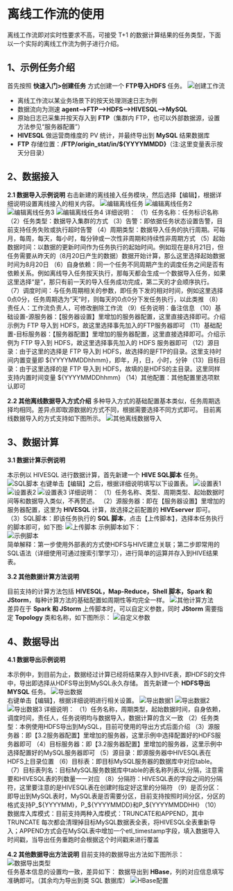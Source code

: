 # 离线工作流的使用 #
离线工作流即对实时性要求不高，可接受 T+1 的数据计算结果的任务类型，下面以一个实际的离线工作流为例子进行介绍。

## 1、示例任务介绍 ##

首先按照 **快速入门>创建任务** 方式创建一个 **FTP导入HDFS** 任务。
![创建工作流](https://i.imgur.com/dVUJmYQ.png)
- 离线工作流以某业务场景下的按天处理测速日志为例
- 数据流向为测速 **agent—>FTP—>HDFS—>HIVESQL—>MySQL**
- 原始日志已采集并按天存入到 **FTP**（集群内 FTP，也可以外部数据源，设置方法参见“服务器配置”）
- **HIVESQL** 做运营商维度的 PV 统计，并最终导出到 **MySQL** 结果数据库
- **FTP** 存储位置：**/FTP/origin_stat/in/${YYYYMMDD}**（注:这里变量表示按天分目录）

## 2、数据接入 ##
 **2.1 数据导入示例说明**
右击新建的离线接入任务模块，然后选择【编辑】，根据详细说明设置离线接入的相关内容。
![编辑离线任务](https://i.imgur.com/xHAX6tK.png)
![编辑离线任务2](https://i.imgur.com/vUNJq2p.png)
![编辑离线任务3](https://i.imgur.com/2nqfwlb.png)
![编辑离线任务4](https://i.imgur.com/FJHGINd.png)
详细说明：
（1）任务名称：任务标识名称
（2）任务类型：数据导入集群的方式
（3）告警：即依据任务状态设置告警，目前支持任务失败或执行超时告警
（4）周期类型：数据导入任务的执行周期。可每月，每周，每天，每小时，每分钟或一次性非周期和持续性非周期方式
（5）起始数据时间：以数据的更新时间作为任务执行的起始时间。例如现在是8月21日，但任务需要从昨天的（8月20日产生的数据）数据开始计算，那么这里选择起始数据时间为8月20日
（6）自身依赖：同一个任务不同周期产生的调度任务之间是否有依赖关系。例如离线导入任务按天执行，那每天都会生成一个数据导入任务，如果这里选择“是”，那只有前一天的导入任务成功完成，第二天的才会顺序执行。
（7）调度时间：与任务周期相关的参数，即任务下发的相对时间，例如这里选择0点0分，任务周期选为“天”时，则每天的0点0分下发任务执行，以此类推
（8）责任人：工作流负责人，可修改删除工作流
（9）任务说明：备注信息
（10）基础设置-源服务器：【服务器设置】里增加的服务器配置，这里直接选择即可。介绍示例为 FTP 导入到 HDFS，故这里选择事先加入的FTP服务器即可
（11）基础配置-目标服务器：【服务器配置】里增加的服务器配置，这里直接选择即可。介绍示例为 FTP 导入到 HDFS，故这里选择事先加入的 HDFS  服务器即可
（12）源目录：由于这里的选择是 FTP 导入到 HDFS，故选择的是FTP的目录。这里支持时间内置变量即 ${YYYYMMDDhhmm}，即年，月，日，小时，分钟
（13）目标目录：由于这里选择的是 FTP 导入到 HDFS，故填的是HDFS的主目录。这里同样支持内置时间变量 ${YYYYMMDDhhmm} 
（14）其他配置：其他配置里选项默认即可

**2.2 其他离线数据导入方式介绍**
多种导入方式的基础配置基本类似，任务周期选择均相同。差异点即取源数据的方式不同，根据需要选择不同方式即可。
目前离线数据导入的方式支持如下图所示。
![其他离线数据导入](https://i.imgur.com/NuZDMfw.png)

## 3、数据计算 ##

**3.1 数据计算示例说明**

本示例以 HIVESQL 进行数据计算，首先新建一个 **HIVE SQL脚本** 任务。
![SQL脚本](https://i.imgur.com/SPRXyMW.png)
右键单击【编辑】之后，根据详细说明填写以下设置表。
![设置表1](https://i.imgur.com/deIPhRg.png)
![设置表2](https://i.imgur.com/BWsQfjk.png)
![设置表3](https://i.imgur.com/EuhC48X.png)
详细说明：
（1）任务名称、类型、周期类型、起始数据时间等和数据导入类似，不再赘述。
（2）源服务器：即在【服务器设置】里增加的服务器配置，这里为 **HIVESQL** 计算，故选择之前配置的 **HIVEserver** 即可。
（3）SQL脚本：即该任务执行的 **SQL** **脚本**，点击【上传脚本】，选择本任务执行的脚本即可，如下图:
![上传脚本](https://i.imgur.com/MFuWgSs.png)
示例脚本如下：           
![示例脚本](https://i.imgur.com/uJhVojS.png)    
简单解释：第一步使用外部表的方式使HDFS与HIVE建立关联；第二步即常用的SQL语法（详细使用可通过搜索引擎学习），进行简单的运算并存入到HIVE结果表。
 
**3.2 其他数据计算方法说明**

目前支持的计算方法包括 **HIVESQL，Map-Reduce，Shell 脚本，Spark 和 JStorm**，每种计算方法的基础配置如周期性等均完全一样。
![其他计算方法](https://i.imgur.com/64yULMl.png)   
差异在于 **Spark 和 JStorm** 上传脚本时，可以自定义参数，同时 **JStorm** 需要指定 **Topology** 类和名称，如下图所示：
![自定义参数](https://i.imgur.com/IaDdl1D.png)


## 4、数据导出 ##

**4.1 数据导出示例说明**

本示例中，到目前为止，数据经过计算已经将结果存入到HIVE表，即HDFS的文件中，导出即选择从HDFS导出到MySQL永久存储。
首先新建一个 **HDFS导出MYSQL** 任务。
![导出数据](https://i.imgur.com/sn6k1cQ.png)    
右键单击【编辑】，根据详细说明进行相关设置。
![导出数据1](https://i.imgur.com/wD4truV.png)
![导出数据2](https://i.imgur.com/V1dN12D.png)
![导出数据3](https://i.imgur.com/Tapkk1o.png)
详细说明：
（1）任务名称，周期类型，起始数据时间，自身依赖，调度时间，责任人，任务说明均与数据导入，数据计算的含义一致
（2）任务类型：本例使用HDFS导出到MySQL，目前可使用的导出方式后面介绍
（3）源服务器：即【3.2服务器配置】里增加的服务器，这里示例中选择配置好的HDFS服务器即可
（4）目标服务器：即【3.2服务器配置】里增加的服务器，这里示例中选择配置好的MySQL服务器即可
（5）源目录：即源服务器中HIVESQL表在HDFS上目录位置
（6）目标表：即目标MySQL服务器的数据库中对应table。
（7）目标表列名：目标MySQL服务数据库中table的表名称列表以,分隔，注意需要和HIVESQL表的列数量一一对应
（8）分隔符：HIVESQL表的字段之间的分隔符，这里要注意的是HIVESQL表在创建时指定好这里的分隔符
（9）是否分区：即导出到MySQL表时，MySQL表是否需要分区，目前支持按照时间分区，分区的格式支持P_${YYYYMM}，P_${YYYYMMDD}和P_${YYYYMMDDHH}
（10）数据库入库模式：目前支持两种入库模式：TRUNCATE和APPEND，其中 TRUNCATE 每次都会清理掉目标MySQL数据表全表，将HIVESQL全表重新导入；APPEND方式会在MySQL表中增加一个etl_timestamp字段，填入数据导入时间戳，当导出任务重跑时会根据这个时间戳来进行覆盖

**4.2 其他数据导出方法说明**
目前支持的数据导出方法如下图所示：
![数据导出类型](https://i.imgur.com/o7XQGrP.png)   
任务基本信息的设置均一致，差异如下：
数据导出到 **HBase**，列的对应信息填写准确即可。（其余均为导出到类 SQL 数据库）
![HBase配置](https://i.imgur.com/2nwNBrT.png)
